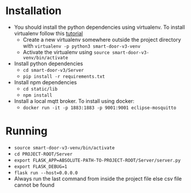 # Installation
* You should install the python dependencies using virtualenv. To install virtualenv follow this [tutorial]( https://gist.github.com/Geoyi/d9fab4f609e9f75941946be45000632b)
    * Create a new virtualenv somewhere outside the project directory with `virtualenv -p python3 smart-door-v3-venv`
    * Activate the virtualenv using `source smart-door-v3-venv/bin/activate`
* Install python dependencies
    * `cd smart-door-v3/Server`
    * `pip install -r requirements.txt`
* Install npm dependencies
    * `cd static/lib`
    * `npm install`
* Install a local mqtt broker. To install using docker:
    * `docker run -it -p 1883:1883 -p 9001:9001 eclipse-mosquitto`

# Running
* `source smart-door-v3-venv/bin/activate`
* `cd PROJECT-ROOT/Server`
* `export FLASK_APP=ABSOLUTE-PATH-TO-PROJECT-ROOT/Server/server.py`
* `export FLASK_DEBUG=1`
* `flask run --host=0.0.0.0`
* Always run the last command from inside the project file else csv file cannot be found